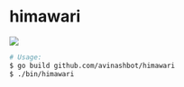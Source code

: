 # himawari

<a href="https://gfycat.com/NeedyCavernousGecko">
    <img src="https://i.imgur.com/n0lzrom.gif">
</a>

```bash
# Usage:
$ go build github.com/avinashbot/himawari
$ ./bin/himawari
```
